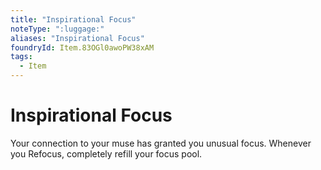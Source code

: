 ```yaml
---
title: "Inspirational Focus"
noteType: ":luggage:"
aliases: "Inspirational Focus"
foundryId: Item.83OGl0awoPW38xAM
tags:
  - Item
---
```


# Inspirational Focus

Your connection to your muse has granted you unusual focus. Whenever you Refocus, completely refill your focus pool.

